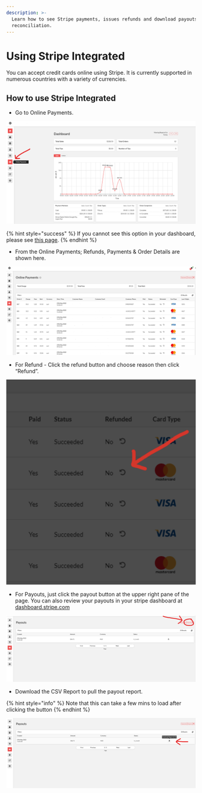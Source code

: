 ```yaml
---
description: >-
  Learn how to see Stripe payments, issues refunds and download payouts for
  reconciliation.
---
```


# Using Stripe Integrated

You can accept credit cards online using Stripe. It is currently supported in numerous countries with a variety of currencies.&#x20;

## How to use Stripe Integrated

* Go to Online Payments.

![](<../.gitbook/assets/image (8).png>)

{% hint style="success" %}
If you cannot see this option in your dashboard, please see [this page](setup-integrated-stripe-payments.md).
{% endhint %}

* From the Online Payments; Refunds, Payments & Order Details are shown here.

![Example of the integrated payments dashboard without customer data.](<../.gitbook/assets/image (7) (1) (1).png>)

* For Refund - Click the refund button and choose reason then click “Refund”.

![](<../.gitbook/assets/image (10) (1).png>)

* For Payouts, just click the payout button at the upper right pane of the page.  You can also review your payouts in your stripe dashboard at [dashboard.stripe.com](https://dashboard.stripe.com)

![](<../.gitbook/assets/image (12).png>)

* Download the CSV Report to pull the payout report. &#x20;

{% hint style="info" %}
Note that this can take a few mins to load after clicking the button
{% endhint %}

![](<../.gitbook/assets/image (11) (1).png>)
